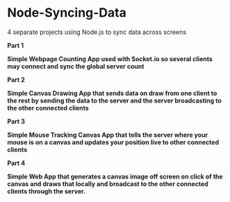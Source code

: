 # Node-Syncing-Data
4 separate projects using Node.js to sync data across screens 

<b>Part 1<b>

Simple Webpage Counting App used with Socket.io so several clients may connect and sync the global server count

<b>Part 2<b>

Simple Canvas Drawing App that sends data on draw from one client to the rest by sending the data to the server and the server 
broadcasting to the other connected clients

<b>Part 3<b>

Simple Mouse Tracking Canvas App that tells the server where your mouse is on a canvas and updates your position live to other
connected clients

<b>Part 4<b>

Simple Web App that generates a canvas image off screen on click of the canvas and draws that locally and broadcast to the other 
connected clients through the server. 
